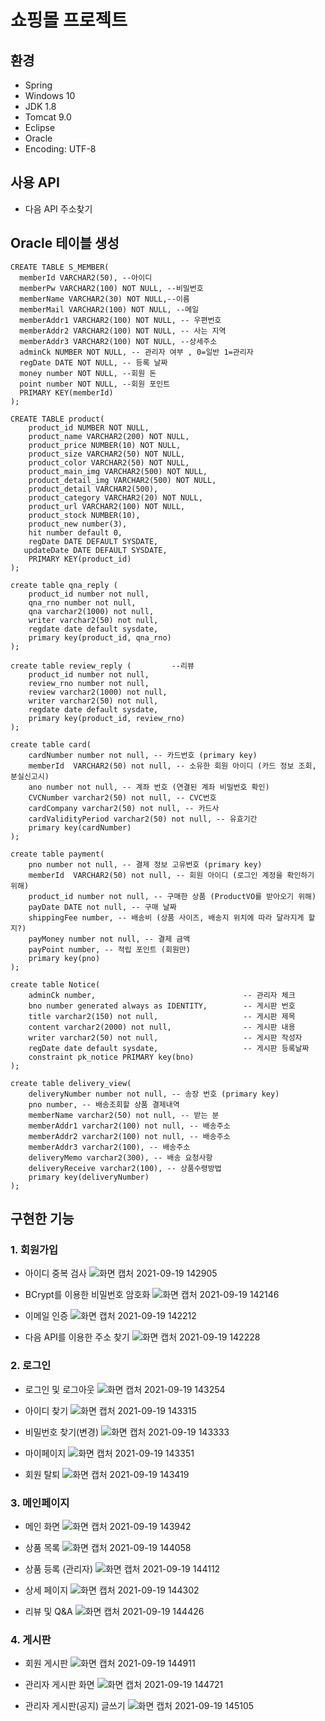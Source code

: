 # 쇼핑몰 프로젝트
## 환경
+ Spring
+ Windows 10
+ JDK 1.8
+ Tomcat 9.0
+ Eclipse
+ Oracle
+ Encoding: UTF-8

## 사용 API
+ 다음 API 주소찾기

## Oracle 테이블 생성
```
CREATE TABLE S_MEMBER(
  memberId VARCHAR2(50), --아이디
  memberPw VARCHAR2(100) NOT NULL, --비밀번호
  memberName VARCHAR2(30) NOT NULL,--이름
  memberMail VARCHAR2(100) NOT NULL, --메일
  memberAddr1 VARCHAR2(100) NOT NULL, -- 우편번호
  memberAddr2 VARCHAR2(100) NOT NULL, -- 사는 지역
  memberAddr3 VARCHAR2(100) NOT NULL, --상세주소
  adminCk NUMBER NOT NULL, -- 관리자 여부 , 0=일반 1=관리자
  regDate DATE NOT NULL, -- 등록 날짜
  money number NOT NULL, --회원 돈
  point number NOT NULL, --회원 포인트
  PRIMARY KEY(memberId)
);
```
```
CREATE TABLE product(
    product_id NUMBER NOT NULL,
    product_name VARCHAR2(200) NOT NULL,
    product_price NUMBER(10) NOT NULL,
    product_size VARCHAR2(50) NOT NULL,
    product_color VARCHAR2(50) NOT NULL,
    product_main_img VARCHAR2(500) NOT NULL,
    product_detail_img VARCHAR2(500) NOT NULL,
    product_detail VARCHAR2(500),
    product_category VARCHAR2(20) NOT NULL,
    product_url VARCHAR2(100) NOT NULL,
    product_stock NUMBER(10),
    product_new number(3),
    hit number default 0,
    regDate DATE DEFAULT SYSDATE,
   updateDate DATE DEFAULT SYSDATE,
    PRIMARY KEY(product_id)
);
```
```
create table qna_reply (
    product_id number not null,
    qna_rno number not null,
    qna varchar2(1000) not null,
    writer varchar2(50) not null,
    regdate date default sysdate,
    primary key(product_id, qna_rno)
);
```
```
create table review_reply (         --리뷰
    product_id number not null,
    review_rno number not null,
    review varchar2(1000) not null,
    writer varchar2(50) not null,
    regdate date default sysdate,
    primary key(product_id, review_rno)
);
```
```
create table card(
    cardNumber number not null, -- 카드번호 (primary key)
    memberId  VARCHAR2(50) not null, -- 소유한 회원 아이디 (카드 정보 조회, 분실신고시)
    ano number not null, -- 계좌 번호 (연결된 계좌 비밀번호 확인)
    CVCNumber varchar2(50) not null, -- CVC번호
    cardCompany varchar2(50) not null, -- 카드사
    cardValidityPeriod varchar2(50) not null, -- 유효기간
    primary key(cardNumber)
);
```
```
create table payment(
    pno number not null, -- 결제 정보 고유번호 (primary key)
    memberId  VARCHAR2(50) not null, -- 회원 아이디 (로그인 계정을 확인하기 위해)
    product_id number not null, -- 구매한 상품 (ProductVO를 받아오기 위해)
    payDate DATE not null, -- 구매 날짜
    shippingFee number, -- 배송비 (상품 사이즈, 배송지 위치에 따라 달라지게 할지?)
    payMoney number not null, -- 결제 금액
    payPoint number, -- 적립 포인트 (회원만)
    primary key(pno)
);
```
```
create table Notice(
    adminCk number,                                 -- 관리자 체크
    bno number generated always as IDENTITY,        -- 게시판 번호
    title varchar2(150) not null,                   -- 게시판 제목
    content varchar2(2000) not null,                -- 게시판 내용
    writer varchar2(50) not null,                   -- 게시판 작성자
    regDate date default sysdate,                   -- 게시판 등록날짜
    constraint pk_notice PRIMARY key(bno)
);
```
```
create table delivery_view(
    deliveryNumber number not null, -- 송장 번호 (primary key)
    pno number, -- 배송조회할 상품 결제내역
    memberName varchar2(50) not null, -- 받는 분
    memberAddr1 varchar2(100) not null, -- 배송주소
    memberAddr2 varchar2(100) not null, -- 배송주소
    memberAddr3 varchar2(100), -- 배송주소
    deliveryMemo varchar2(300), -- 배송 요청사항
    deliveryReceive varchar2(100), -- 상품수령방법
    primary key(deliveryNumber)
);
```
## 구현한 기능
### 1. 회원가입
+ 아이디 중복 검사
![화면 캡처 2021-09-19 142905](https://user-images.githubusercontent.com/81894310/133916562-a453ab82-ba76-491b-98a6-6c864da39686.jpg)

+ BCrypt를 이용한 비밀번호 암호화
![화면 캡처 2021-09-19 142146](https://user-images.githubusercontent.com/81894310/133916459-8f8c1603-5631-4781-9976-5c74f7f78027.jpg)

+ 이메일 인증
![화면 캡처 2021-09-19 142212](https://user-images.githubusercontent.com/81894310/133916489-305e5051-b5cf-44e1-ab4a-ddfa8fc546aa.jpg)

+ 다음 API를 이용한 주소 찾기
![화면 캡처 2021-09-19 142228](https://user-images.githubusercontent.com/81894310/133916497-2ff38a73-1c00-494f-8d95-0789eb193bea.jpg)
### 2. 로그인
+ 로그인 및 로그아웃
![화면 캡처 2021-09-19 143254](https://user-images.githubusercontent.com/81894310/133916648-839e31e3-db0b-4acb-9de4-2b7c90b000db.jpg)

+ 아이디 찾기
![화면 캡처 2021-09-19 143315](https://user-images.githubusercontent.com/81894310/133916654-b26aec73-1684-4a8b-bacc-bcc525ab4bad.jpg)

+ 비밀번호 찾기(변경)
![화면 캡처 2021-09-19 143333](https://user-images.githubusercontent.com/81894310/133916668-b4bb17df-57a8-4da8-ba52-c7be2f7537c9.jpg)

+ 마이페이지
![화면 캡처 2021-09-19 143351](https://user-images.githubusercontent.com/81894310/133916687-18ee409a-6a71-44bb-a457-5a369c2e5b6e.jpg)

+ 회원 탈퇴
![화면 캡처 2021-09-19 143419](https://user-images.githubusercontent.com/81894310/133916698-705c5f26-55c1-4fd3-b7e3-9bcc8d50ed4b.jpg)

### 3. 메인페이지
+ 메인 화면
![화면 캡처 2021-09-19 143942](https://user-images.githubusercontent.com/81894310/133916793-53a94e87-0a7e-4f67-8316-9c254d6ba82e.jpg)

+ 상품 목록
![화면 캡처 2021-09-19 144058](https://user-images.githubusercontent.com/81894310/133916824-d27004dc-f560-4e65-bc3a-4a352f02e3a0.jpg)

+ 상품 등록 (관리자)
![화면 캡처 2021-09-19 144112](https://user-images.githubusercontent.com/81894310/133916828-88356015-13ec-422f-bdaf-3e57c1624351.jpg)

+ 상세 페이지
![화면 캡처 2021-09-19 144302](https://user-images.githubusercontent.com/81894310/133916855-2bdc54b3-d477-4463-8537-da7cdccdb8da.jpg)

+ 리뷰 및 Q&A
![화면 캡처 2021-09-19 144426](https://user-images.githubusercontent.com/81894310/133916870-c24e6f26-6a0d-4d1c-a0d0-b79e3422990d.jpg)

### 4. 게시판
+ 회원 게시판 
![화면 캡처 2021-09-19 144911](https://user-images.githubusercontent.com/81894310/133916991-2ad96c25-bfe2-4b9b-81ee-2b9806959147.jpg)

+ 관리자 게시판 화면
![화면 캡처 2021-09-19 144721](https://user-images.githubusercontent.com/81894310/133917000-fbc28dca-12fb-49ee-bc23-3b074a122b01.jpg)

+ 관리자 게시판(공지) 글쓰기
![화면 캡처 2021-09-19 145105](https://user-images.githubusercontent.com/81894310/133917029-cea1d623-0036-4866-9416-fda54f8a4d20.jpg)




